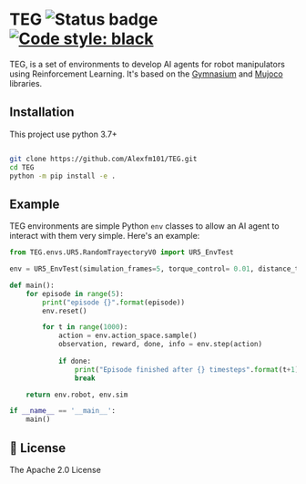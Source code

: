 # TEG ![Status badge](https://img.shields.io/badge/status-in%20progress-important) [![Code style: black](https://img.shields.io/badge/code%20style-black-000000.svg)](https://github.com/psf/black)

TEG, is a set of environments to develop AI agents for robot 
manipulators using Reinforcement Learning. It's based on the [Gymnasium](https://github.com/Farama-Foundation/Gymnasium)
and [Mujoco](https://github.com/deepmind/mujoco) libraries.

<!--## Robots and environments-->



## Installation

This project use python 3.7+
```bash

git clone https://github.com/Alexfm101/TEG.git 
cd TEG
python -m pip install -e .

```

## Example

TEG environments are simple Python `env` classes to allow an AI agent to interact
with them very simple. Here's an example:

```python
from TEG.envs.UR5.RandomTrayectoryV0 import UR5_EnvTest

env = UR5_EnvTest(simulation_frames=5, torque_control= 0.01, distance_threshold=0.05)

def main():
    for episode in range(5):
        print("episode {}".format(episode))
        env.reset()

        for t in range(1000):
            action = env.action_space.sample()
            observation, reward, done, info = env.step(action)
            
            if done:
                print("Episode finished after {} timesteps".format(t+1))
                break

    return env.robot, env.sim

if __name__ == '__main__':
    main()
```

## 🧾 License

The Apache 2.0 License
 
